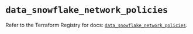 # `data_snowflake_network_policies`

Refer to the Terraform Registry for docs: [`data_snowflake_network_policies`](https://registry.terraform.io/providers/snowflakedb/snowflake/1.2.1/docs/data-sources/network_policies).

